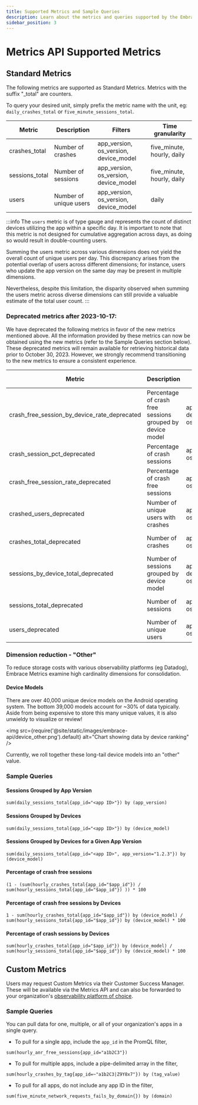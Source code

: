 ```yaml
---
title: Supported Metrics and Sample Queries
description: Learn about the metrics and queries supported by the Embrace API
sidebar_position: 3
---
```


# Metrics API Supported Metrics

## Standard Metrics

The following metrics are supported as Standard Metrics. Metrics with the suffix "_total" are counters. 

To query your desired unit, simply prefix the metric name with the unit, eg: `daily_crashes_total`
or `five_minute_sessions_total`.

| Metric         | Description            | Filters                               | Time granularity           |           
|----------------|------------------------|---------------------------------------|----------------------------|
| crashes_total  | Number of crashes      | app_version, os_version, device_model | five_minute, hourly, daily |
| sessions_total | Number of sessions     | app_version, os_version, device_model | five_minute, hourly, daily |
| users          | Number of unique users | app_version, os_version, device_model | daily                      |    

:::info
The `users` metric is of type gauge and represents the count of distinct devices utilizing the app within a specific day. 
It is important to note that this metric is not designed for cumulative aggregation across days, as doing so would result in double-counting users.

Summing the users metric across various dimensions does not yield the overall count of unique users per day. 
This discrepancy arises from the potential overlap of users across different dimensions; for instance, users who update the app version on the same day may be present in multiple dimensions.

Nevertheless, despite this limitation, the disparity observed when summing the users metric across diverse dimensions can still provide a valuable estimate of the total user count.
:::

### Deprecated metrics after 2023-10-17:
We have deprecated the following metrics in favor of the new metrics mentioned above.
All the information provided by these metrics can now be obtained using the new metrics (refer to the Sample Queries section below).
These deprecated metrics will remain available for retrieving historical data prior to October 30, 2023.
However, we strongly recommend transitioning to the new metrics to ensure a consistent experience.

| Metric                                       | Description                                               | Filters                               | Time granularity           |           
|----------------------------------------------|-----------------------------------------------------------|---------------------------------------|----------------------------|
| crash_free_session_by_device_rate_deprecated | Percentage of crash free sessions grouped by device model | app_version, device_model, os_version | hourly, daily              |
| crash_session_pct_deprecated                 | Percentage of crash sessions                              | app_version, os_version               | hourly, daily              |
| crash_free_session_rate_deprecated           | Percentage of crash free sessions                         | app_version, os_version               | hourly, daily              |
| crashed_users_deprecated                     | Number of unique users with crashes                       | app_version, os_version               | hourly, daily              |
| crashes_total_deprecated                     | Number of crashes                                         | app_version, os_version               | five_minute, hourly, daily |
| sessions_by_device_total_deprecated          | Number of sessions grouped by device model                | app_version, device_model, os_version | hourly, daily              |
| sessions_total_deprecated                    | Number of sessions                                        | app_version, os_version               | five_minute, hourly, daily |
| users_deprecated                             | Number of unique users                                    | app_version, os_version               | hourly, daily              |



### Dimension reduction - "Other"

To reduce storage costs with various observability platforms (eg Datadog), Embrace Metrics examine high cardinality dimensions for consolidation.

#### Device Models
There are over 40,000 unique device models on the Android operating system.  The bottom 39,000 models account for ~30% of data typically.  Aside from being expensive to store this many unique values, it is also unwieldy to visualize or review!

<img src={require('@site/static/images/embrace-api/device_other.png').default} alt="Chart showing data by device ranking" />

Currently, we roll together these long-tail device models into an "other" value.

### Sample Queries

#### Sessions Grouped by App Version

```promql
sum(daily_sessions_total{app_id="<app ID>"}) by (app_version)
```

#### Sessions Grouped by Devices

```promql
sum(daily_sessions_total{app_id="<app ID>"}) by (device_model)
```

#### Sessions Grouped by Devices for a Given App Version

```promql
sum(daily_sessions_total{app_id="<app ID>", app_version="1.2.3"}) by (device_model)
```

#### Percentage of crash free sessions

```promql
(1 - (sum(hourly_crashes_total{app_id="$app_id"}) / sum(hourly_sessions_total{app_id="$app_id"}) )) * 100
```

#### Percentage of crash free sessions by Devices

```promql
1 - sum(hourly_crashes_total{app_id="$app_id"}) by (device_model) / sum(hourly_sessions_total{app_id="$app_id"}) by (device_model) * 100
```

#### Percentage of crash sessions by Devices

```promql
sum(hourly_crashes_total{app_id="$app_id"}) by (device_model) / sum(hourly_sessions_total{app_id="$app_id"}) by (device_model) * 100
```
## Custom Metrics

Users may request Custom Metrics via their Customer Success Manager. These will be available via the Metrics API and can
also be forwarded to your organization's [observability platform of choice](/data-destinations).

### Sample Queries

You can pull data for one, multiple, or all of your organization's apps in a single query.

* To pull for a single app, include the `app_id` in the PromQL filter,
```promql
sum(hourly_anr_free_sessions{app_id="a1b2C3"})
```
* To pull for multiple apps, include a pipe-delimited array in the filter,
```promql
sum(hourly_crashes_by_tag{app_id=~"a1b2C3|Z9Y8x7"}) by (tag_value) 
```
* To pull for all apps, do not include any app ID in the filter,
```promql
sum(five_minute_network_requests_fails_by_domain{}) by (domain)
```